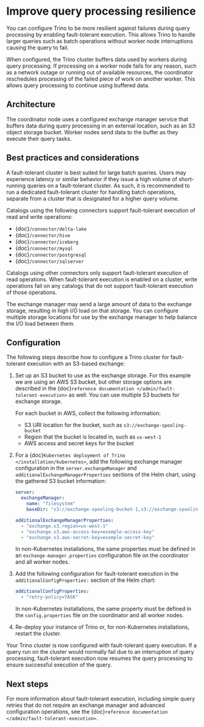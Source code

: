 # Improve query processing resilience

You can configure Trino to be more resilient against failures during query
processing by enabling fault-tolerant execution. This allows Trino to handle
larger queries such as batch operations without worker node interruptions
causing the query to fail.

When configured, the Trino cluster buffers data used by workers during query
processing. If processing on a worker node fails for any reason, such as a
network outage or running out of available resources, the coordinator
reschedules processing of the failed piece of work on another worker. This
allows query processing to continue using buffered data.

## Architecture

The coordinator node uses a configured exchange manager service that buffers
data during query processing in an external location, such as an S3 object
storage bucket. Worker nodes send data to the buffer as they execute their
query tasks.

## Best practices and considerations

A fault-tolerant cluster is best suited for large batch queries. Users may
experience latency or similar behavior if they issue a high volume of
short-running queries on a fault-tolerant cluster. As such, it is recommended to
run a dedicated fault-tolerant cluster for handling batch operations, separate
from a cluster that is designated for a higher query volume.

Catalogs using the following connectors support fault-tolerant execution of read
and write operations:

- {doc}`/connector/delta-lake`
- {doc}`/connector/hive`
- {doc}`/connector/iceberg`
- {doc}`/connector/mysql`
- {doc}`/connector/postgresql`
- {doc}`/connector/sqlserver`

Catalogs using other connectors only support fault-tolerant execution of read
operations. When fault-tolerant execution is enabled on a cluster, write
operations fail on any catalogs that do not support fault-tolerant
execution of those operations.

The exchange manager may send a large amount of data to the exchange storage,
resulting in high I/O load on that storage. You can configure multiple storage
locations for use by the exchange manager to help balance the I/O load between
them.

## Configuration

The following steps describe how to configure a Trino cluster for
fault-tolerant execution with an S3-based exchange:

1. Set up an S3 bucket to use as the exchange storage. For this example we are
   using an AWS S3 bucket, but other storage options are described in the
   {doc}`reference documentation </admin/fault-tolerant-execution>`
   as well. You can use multiple S3 buckets for exchange storage.

   For each bucket in AWS, collect the following information:

   - S3 URI location for the bucket, such as `s3://exchange-spooling-bucket`
   - Region that the bucket is located in, such as `us-west-1`
   - AWS access and secret keys for the bucket

2. For a {doc}`Kubernetes deployment of Trino </installation/kubernetes>`, add
   the following exchange manager configuration in the
   `server.exchangeManager` and `additionalExchangeManagerProperties`
   sections of the Helm chart, using the gathered S3 bucket information:

   ```yaml
   server:
     exchangeManager:
       name: "filesystem"
       baseDir: "s3://exchange-spooling-bucket-1,s3://exchange-spooling-bucket-2"

   additionalExchangeManagerProperties:
     - "exchange.s3.region=us-west-1"
     - "exchange.s3.aws-access-key=example-access-key"
     - "exchange.s3.aws-secret-key=example-secret-key"
   ```

   In non-Kubernetes installations, the same properties must be defined in an
   `exchange-manager.properties` configuration file on the coordinator and
   all worker nodes.

3. Add the following configuration for fault-tolerant execution in the
   `additionalConfigProperties:` section of the Helm chart:

   ```yaml
   additionalConfigProperties:
     - "retry-policy=TASK"
   ```

   In non-Kubernetes installations, the same property must be defined in the
   `config.properties` file on the coordinator and all worker nodes.

4. Re-deploy your instance of Trino or, for non-Kubernetes
   installations, restart the cluster.

Your Trino cluster is now configured with fault-tolerant query
execution. If a query run on the cluster would normally fail due to an
interruption of query processing, fault-tolerant execution now resumes the
query processing to ensure successful execution of the query.

## Next steps

For more information about fault-tolerant execution, including simple query
retries that do not require an exchange manager and advanced configuration
operations, see the {doc}`reference documentation
</admin/fault-tolerant-execution>`.
